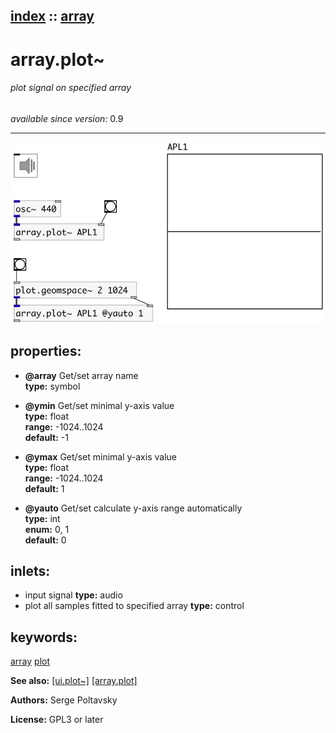 [index](index.html) :: [array](category_array.html)
---

# array.plot~

###### plot signal on specified array

*available since version:* 0.9

---




[![example](../examples/img/array.plot~.jpg)](../examples/pd/array.plot~.pd)







## properties:

* **@array** 
Get/set array name<br>
__type:__ symbol<br>

* **@ymin** 
Get/set minimal y-axis value<br>
__type:__ float<br>
__range:__ -1024..1024<br>
__default:__ -1<br>

* **@ymax** 
Get/set minimal y-axis value<br>
__type:__ float<br>
__range:__ -1024..1024<br>
__default:__ 1<br>

* **@yauto** 
Get/set calculate y-axis range automatically<br>
__type:__ int<br>
__enum:__ 0, 1<br>
__default:__ 0<br>



## inlets:

* input signal 
__type:__ audio<br>
* plot all samples fitted to specified array 
__type:__ control<br>





## keywords:

[array](keywords/array.html)
[plot](keywords/plot.html)



**See also:**
[\[ui.plot~\]](ui.plot~.html)
[\[array.plot\]](array.plot.html)




**Authors:** Serge Poltavsky




**License:** GPL3 or later






